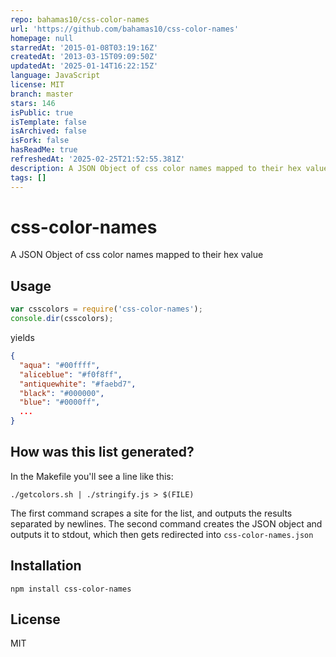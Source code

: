 ```yaml
---
repo: bahamas10/css-color-names
url: 'https://github.com/bahamas10/css-color-names'
homepage: null
starredAt: '2015-01-08T03:19:16Z'
createdAt: '2013-03-15T09:09:50Z'
updatedAt: '2025-01-14T16:22:15Z'
language: JavaScript
license: MIT
branch: master
stars: 146
isPublic: true
isTemplate: false
isArchived: false
isFork: false
hasReadMe: true
refreshedAt: '2025-02-25T21:52:55.381Z'
description: A JSON Object of css color names mapped to their hex value
tags: []
---
```


css-color-names
===============

A JSON Object of css color names mapped to their hex value

Usage
-----

``` js
var csscolors = require('css-color-names');
console.dir(csscolors);
```

yields

``` json
{
  "aqua": "#00ffff",
  "aliceblue": "#f0f8ff",
  "antiquewhite": "#faebd7",
  "black": "#000000",
  "blue": "#0000ff",
  ...
}
```

How was this list generated?
----------------------------

In the Makefile you'll see a line like this:

	./getcolors.sh | ./stringify.js > $(FILE)

The first command scrapes a site for the list,
and outputs the results separated by newlines.  The
second command creates the JSON object and outputs
it to stdout, which then gets redirected into
`css-color-names.json`

Installation
------------

    npm install css-color-names

License
-------

MIT
